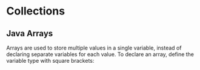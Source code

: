 # Collections

## Java Arrays
Arrays are used to store multiple values in a single variable, instead of declaring separate variables for each value.
To declare an array, define the variable type with square brackets:
